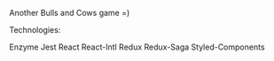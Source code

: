 Another Bulls and Cows game =)

Technologies:

Enzyme
Jest
React
React-Intl
Redux
Redux-Saga
Styled-Components

